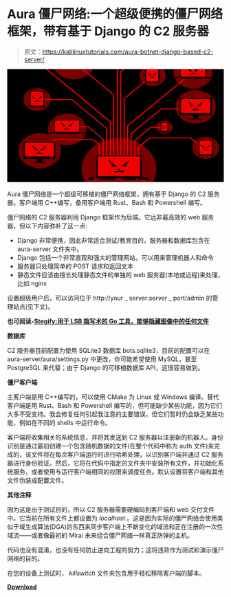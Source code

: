 # Aura 僵尸网络:一个超级便携的僵尸网络框架，带有基于 Django 的 C2 服务器

> 原文：<https://kalilinuxtutorials.com/aura-botnet-django-based-c2-server/>

[![Aura Botnet : A Super Portable Botnet Framework With A Django-Based C2 Server](img/79d95248e731ba8812a41be4300f2428.png "Aura Botnet : A Super Portable Botnet Framework With A Django-Based C2 Server")](https://1.bp.blogspot.com/-VphVsCLs654/XYXNce1lI7I/AAAAAAAACjY/QHQPCm6KMHQHU9PDxusICt05lTQQJ0u2ACLcBGAsYHQ/s1600/botnet.png)

Aura 僵尸网络是一个超级可移植的僵尸网络框架，拥有基于 Django 的 C2 服务器。客户端用 C++编写，备用客户端用 Rust、Bash 和 Powershell 编写。

僵尸网络的 C2 服务器利用 Django 框架作为后端。它远非最高效的 web 服务器，但以下内容弥补了这一点:

*   Django 非常便携，因此非常适合测试/教育目的。服务器和数据库包含在 aura-server 文件夹中。
*   Django 包括一个非常直观和强大的管理网站，可以用来管理机器人和命令
*   服务器只处理简单的 POST 请求和返回文本
*   静态文件应该由擅长处理静态文件的单独的 web 服务器(本地或远程)来处理，比如 nginx

设置超级用户后，可以访问位于 http://your _ server:server _ port/admin 的管理站点(见下文)。

**也可阅读-[Stegify:用于 LSB 隐写术的 Go 工具，能够隐藏图像中的任何文件](https://kalilinuxtutorials.com/stegify-lsb-steganographycapable-hiding-file-within-image/)**

**数据库**

C2 服务器目前配置为使用 SQLite3 数据库 bots.sqlite3，目前的配置可以在 aura-server/aura/settings.py 中更改，你可能希望使用 MySQL，甚至 PostgreSQL 来代替；由于 Django 的可移植数据库 API，这很容易做到。

**僵尸客户端**

主客户端是用 C++编写的，可以使用 CMake 为 Linux 或 Windows 编译。替代客户端是用 Rust、Bash 和 Powershell 编写的，但可能缺少某些功能，因为它们大多不受支持。我会修复任何引起我注意的主要错误，但它们暂时仍会缺乏某些功能，例如在不同的 shells 中运行命令。

客户端将收集相关的系统信息，并将其发送到 C2 服务器以注册新的机器人。身份识别是通过最初创建一个包含随机数据的文件(在整个代码中称为 auth 文件)来完成的，该文件将在每次客户端运行时进行哈希处理，以识别客户端并通过 C2 服务器进行身份验证。然后，它将在代码中指定的文件夹中安装所有文件，并初始化系统服务，或者使用与运行客户端相同的权限来调度任务。默认设置将客户端和其他文件伪装成配置文件。

**其他注释**

因为这是出于测试目的，所以 C2 服务器需要硬编码到客户端和 web 交付文件中。它当前在所有文件上都设置为 *localhost* 。这是因为实际的僵尸网络会使用类似于域生成算法(DGA)的东西来同步客户端上不断变化的域流和正在注册的一次性域流——或者像最初的 Mirai 未来组合僵尸网络一样真正防弹的主机。

代码也没有混淆，也没有任何防止逆向工程的努力；这将违背作为测试和演示僵尸网络的目的。

在您的设备上测试时， *killswitch* 文件夹包含用于轻松移除客户端的脚本。

[**Download**](https://github.com/watersalesman/aura-botnet)